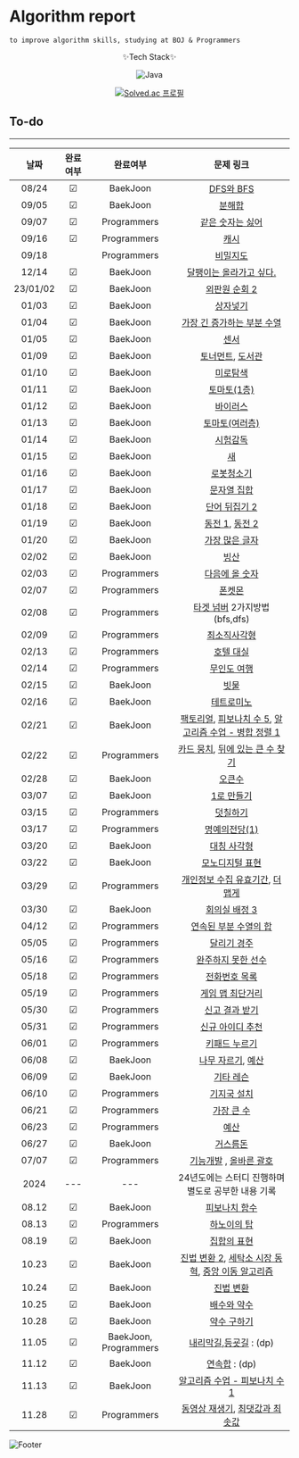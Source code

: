 # Algorithm report

    to improve algorithm skills, studying at BOJ & Programmers

<center>
✨Tech Stack✨

![Java](https://img.shields.io/badge/java-%23ED8B00.svg?style=for-the-badge&logo=java&logoColor=white)

[![Solved.ac
프로필](http://mazassumnida.wtf/api/v2/generate_badge?boj=abovenormal5023)](https://solved.ac/abovenormal5023)

</center>

## To-do

---

|    날짜    |  완료여부   |         완료여부          |                                                                                         문제 링크                                                                                          |
|:--------:|:-------:|:---------------------:|:--------------------------------------------------------------------------------------------------------------------------------------------------------------------------------------:|
|  08/24   | &#9745; |       BaekJoon        |                                                                    [DFS와 BFS](https://www.acmicpc.net/problem/1260)                                                                    |
|  09/05   | &#9745; |       BaekJoon        |                                                                      [분해합](https://www.acmicpc.net/problem/2231)                                                                       |
|  09/07   | &#9745; |      Programmers      |                                                      [같은 숫자는 싫어](https://school.programmers.co.kr/learn/courses/30/lessons/12906)                                                      |
|  09/16   | &#9745; |      Programmers      |                                                         [캐시](https://school.programmers.co.kr/learn/courses/30/lessons/17680)                                                          |
|  09/18   |         |      Programmers      |                                                        [비밀지도](https://school.programmers.co.kr/learn/courses/30/lessons/17681)                                                         |
|  12/14   | &#9745; |       BaekJoon        |                                                                 [달팽이는 올라가고 싶다.](https://www.acmicpc.net/problem/2869)                                                                  |
| 23/01/02 | &#9745; |       BaekJoon        |                                                                   [외판원 순회 2](https://www.acmicpc.net/problem/10971)                                                                    |
|  01/03   | &#9745; |       BaekJoon        |                                                                      [상자넣기](https://www.acmicpc.net/problem/1965)                                                                      |
|  01/04   | &#9745; |       BaekJoon        |                                                                [가장 긴 증가하는 부분 수열](https://www.acmicpc.net/problem/11053)                                                                |
|  01/05   | &#9745; |       BaekJoon        |                                                                       [센서](https://www.acmicpc.net/problem/2212)                                                                       |
|  01/09   | &#9745; |       BaekJoon        |                                               [토너먼트](https://www.acmicpc.net/problem/1057), [도서관](https://www.acmicpc.net/problem/1461)                                                |
|  01/10   | &#9745; |       BaekJoon        |                                                                      [미로탐색](https://www.acmicpc.net/problem/2178)                                                                      |
|  01/11   | &#9745; |       BaekJoon        |                                                                    [토마토(1층)](https://www.acmicpc.net/problem/7576)                                                                     |
|  01/12   | &#9745; |       BaekJoon        |                                                                      [바이러스](https://www.acmicpc.net/problem/2606)                                                                      |
|  01/13   | &#9745; |       BaekJoon        |                                                                    [토마토(여러층)](https://www.acmicpc.net/problem/7569)                                                                    |
|  01/14   | &#9745; |       BaekJoon        |                                                                     [시험감독](https://www.acmicpc.net/problem/13458)                                                                      |
|  01/15   | &#9745; |       BaekJoon        |                                                                       [새](https://www.acmicpc.net/problem/1568)                                                                        |
|  01/16   | &#9745; |       BaekJoon        |                                                                     [로봇청소기](https://www.acmicpc.net/problem/14503)                                                                     |
|  01/17   | &#9745; |       BaekJoon        |                                                                    [문자열 집합](https://www.acmicpc.net/problem/14425)                                                                     |
|  01/18   | &#9745; |       BaekJoon        |                                                                   [단어 뒤집기 2](https://www.acmicpc.net/problem/17413)                                                                    |
|  01/19   | &#9745; |       BaekJoon        |                                               [동전 1](https://www.acmicpc.net/problem/2293), [동전 2](https://www.acmicpc.net/problem/2294)                                               |
|  01/20   | &#9745; |       BaekJoon        |                                                                    [가장 많은 글자](https://www.acmicpc.net/problem/1371)                                                                    |
|  02/02   | &#9745; |       BaekJoon        |                                                                       [빙산](https://www.acmicpc.net/problem/2573)                                                                       |
|  02/03   | &#9745; |      Programmers      |                                                      [다음에 올 숫자](https://school.programmers.co.kr/learn/courses/30/lessons/120924)                                                      |
|  02/07   | &#9745; |      Programmers      |                                                         [폰켓몬](https://school.programmers.co.kr/learn/courses/30/lessons/1845)                                                          |
|  02/08   | &#9745; |      Programmers      |                                                [타겟 넘버](https://school.programmers.co.kr/learn/courses/30/lessons/43165) 2가지방법(bfs,dfs)                                                 |
|  02/09   | &#9745; |      Programmers      |                                                       [최소직사각형](https://school.programmers.co.kr/learn/courses/30/lessons/86491)                                                        |
|  02/13   | &#9745; |      Programmers      |                                                       [호텔 대실](https://school.programmers.co.kr/learn/courses/30/lessons/155651)                                                        |
|  02/14   | &#9745; |      Programmers      |                                                       [무인도 여행](https://school.programmers.co.kr/learn/courses/30/lessons/154540)                                                       |
|  02/15   | &#9745; |       BaekJoon        |                                                                      [빗물](https://www.acmicpc.net/problem/14500)                                                                       |
|  02/16   | &#9745; |       BaekJoon        |                                                                     [테트로미노](https://www.acmicpc.net/problem/14500)                                                                     |
|  02/21   | &#9745; |       BaekJoon        |              [팩토리얼](https://www.acmicpc.net/problem/10872), [피보나치 수 5](https://www.acmicpc.net/problem/10870), [알고리즘 수업 - 병합 정렬 1](https://www.acmicpc.net/problem/24060)              |
|  02/22   | &#9745; |      Programmers      |              [카드 뭉치](https://school.programmers.co.kr/learn/courses/30/lessons/159994), [뒤에 있는 큰 수 찾기](https://school.programmers.co.kr/learn/courses/30/lessons/154539)               |
|  02/28   | &#9745; |       BaekJoon        |                                                                      [오큰수](https://www.acmicpc.net/problem/17298)                                                                      |
|  03/07   | &#9745; |       BaekJoon        |                                                                     [1로 만들기](https://www.acmicpc.net/problem/1463)                                                                     |
|  03/15   | &#9745; |      Programmers      |                                                        [덧칠하기](https://school.programmers.co.kr/learn/courses/30/lessons/161989)                                                        |
|  03/17   | &#9745; |      Programmers      |                                                      [명예의전당(1)](https://school.programmers.co.kr/learn/courses/30/lessons/138477)                                                      |
|  03/20   | &#9745; |       BaekJoon        |                                                                     [대칭 사각형](https://www.acmicpc.net/problem/1269)                                                                     |
|  03/22   | &#9745; |       BaekJoon        |                                                                    [모노디지털 표현](https://www.acmicpc.net/problem/2287)                                                                    |
|  03/29   | &#9745; |      Programmers      | [개인정보 수집 유효기간](http://school.programmers.co.kr/learn/courses/30/lessons/150370/solution_groups?language=java), [더 맵게](https://school.programmers.co.kr/learn/courses/30/lessons/42626) |
|  03/30   | &#9745; |       BaekJoon        |                                                                   [회의실 배정 3](https://www.acmicpc.net/problem/19622)                                                                    |
|  04/12   | &#9745; |      Programmers      |                                                    [연속된 부분 수열의 합](https://school.programmers.co.kr/learn/courses/30/lessons/178870)                                                    |
|  05/05   | &#9745; |      Programmers      |                                                       [달리기 경주](https://school.programmers.co.kr/learn/courses/30/lessons/178871)                                                       |
|  05/16   | &#9745; |      Programmers      |                                                     [완주하지 못한 선수](https://school.programmers.co.kr/learn/courses/30/lessons/42576)                                                      |
|  05/18   | &#9745; |      Programmers      |                                                       [전화번호 목록](https://school.programmers.co.kr/learn/courses/30/lessons/42577)                                                       |
|  05/19   | &#9745; |      Programmers      |                                                      [게임 맵 최단거리](https://school.programmers.co.kr/learn/courses/30/lessons/1844)                                                       |
|  05/30   | &#9745; |      Programmers      |                                                      [신고 결과 받기](https://school.programmers.co.kr/learn/courses/30/lessons/92334)                                                       |
|  05/31   | &#9745; |      Programmers      |                                                      [신규 아이디 추천](https://school.programmers.co.kr/learn/courses/30/lessons/72410)                                                      |
|  06/01   | &#9745; |      Programmers      |                                                       [키패드 누르기](https://school.programmers.co.kr/learn/courses/30/lessons/67256)                                                       |
|  06/08   | &#9745; |       BaekJoon        |                                               [나무 자르기](https://www.acmicpc.net/problem/2805), [예산](https://www.acmicpc.net/problem/2512)                                               |
|  06/09   | &#9745; |       BaekJoon        |                                                                     [기타 레슨](https://www.acmicpc.net/problem/2343)                                                                      |
|  06/10   | &#9745; |      Programmers      |                                                       [기지국 설치](https://school.programmers.co.kr/learn/courses/30/lessons/12979)                                                        |
|  06/21   | &#9745; |      Programmers      |                                                       [가장 큰 수](https://school.programmers.co.kr/learn/courses/30/lessons/42746)                                                        |
|  06/23   | &#9745; |      Programmers      |                                                         [예산](https://school.programmers.co.kr/learn/courses/30/lessons/12982)                                                          |
|  06/27   | &#9745; |       BaekJoon        |                                                                     [거스름돈](https://www.acmicpc.net/problem/14916)                                                                      |
|  07/07   | &#9745; |      Programmers      |                  [기능개발](https://school.programmers.co.kr/learn/courses/30/lessons/42586) , [올바른 괄호](https://school.programmers.co.kr/learn/courses/30/lessons/12909)                   |
|   2024   |   ---   |          ---          |                                                                             24년도에는 스터디 진행하며 별도로 공부한 내용 기록                                                                              |
|  08.12   | &#9745; |       BaekJoon        |                                                                    [피보나치 함수](https://www.acmicpc.net/problem/1003)                                                                     |
|  08.13   | &#9745; |      Programmers      |                                                       [하노이의 탑](https://school.programmers.co.kr/learn/courses/30/lessons/12946)                                                        |
|  08.19   | &#9745; |       BaekJoon        |                                                                     [집합의 표현](https://www.acmicpc.net/problem/1717)                                                                     |
|  10.23   | &#9745; |       BaekJoon        |                [진법 변환 2](https://www.acmicpc.net/problem/11005), [세탁소 시장 동혁](https://www.acmicpc.net/problem/2720), [중앙 이동 알고리즘](https://www.acmicpc.net/problem/2903)                 |
|  10.24   | &#9745; |       BaekJoon        |                                                                     [진법 변환](https://www.acmicpc.net/problem/2745)                                                                      |
|  10.25   | &#9745; |       BaekJoon        |                                                                     [배수와 약수](https://www.acmicpc.net/problem/5086)                                                                     |
|  10.28   | &#9745; |       BaekJoon        |                                                                     [약수 구하기](https://www.acmicpc.net/problem/2501)                                                                     |
|  11.05   | &#9745; | BaekJoon, Programmers |                               [내리막길](https://www.acmicpc.net/problem/1520),[등굣길](https://school.programmers.co.kr/learn/courses/30/lessons/42898) : (dp)                               |
|  11.12   | &#9745; |       BaekJoon        |                                                                   [연속합](https://www.acmicpc.net/problem/1912) : (dp)                                                                   |
|  11.13   | &#9745; |       BaekJoon        |                                                              [알고리즘 수업 - 피보나치 수 1](https://www.acmicpc.net/problem/24416)                                                               |
|  11.28   | &#9745; |       Programmers        |                                               [동영상 재생기](https://school.programmers.co.kr/learn/courses/30/lessons/340213), [최댓값과 최솟값](https://school.programmers.co.kr/learn/courses/30/lessons/12939)                                                |

[//]: # "☐ 체크 x "
[//]: # "☑ 체크 o"

![Footer](https://capsule-render.vercel.app/api?type=waving&color=auto&height=200&section=footer)
